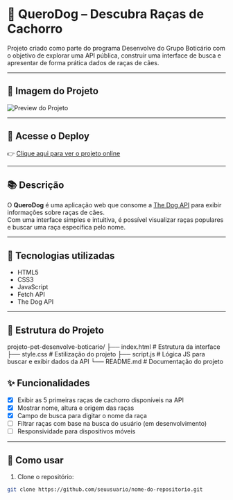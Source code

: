 # 🐶 QueroDog – Descubra Raças de Cachorro

Projeto criado como parte do programa Desenvolve do Grupo Boticário com o objetivo de explorar uma API pública, construir uma interface de busca e apresentar de forma prática dados de raças de cães.

---

## 📸 Imagem do Projeto

![Preview do Projeto](coloque-aqui-o-link-da-imagem)

---

## 🔗 Acesse o Deploy

👉 [Clique aqui para ver o projeto online](https://seulink.vercel.app)

---

## 📚 Descrição

O **QueroDog** é uma aplicação web que consome a [The Dog API](https://thedogapi.com/) para exibir informações sobre raças de cães.  
Com uma interface simples e intuitiva, é possível visualizar raças populares e buscar uma raça específica pelo nome.

---

## 🧰 Tecnologias utilizadas

- HTML5
- CSS3
- JavaScript
- Fetch API
- The Dog API

---

## 🧱 Estrutura do Projeto

 projeto-pet-desenvolve-boticario/
├── index.html # Estrutura da interface
├── style.css # Estilização do projeto
├── script.js # Lógica JS para buscar e exibir dados da API
└── README.md # Documentação do projeto

## ✨ Funcionalidades

- [x] Exibir as 5 primeiras raças de cachorro disponíveis na API
- [x] Mostrar nome, altura e origem das raças
- [x] Campo de busca para digitar o nome da raça
- [ ] Filtrar raças com base na busca do usuário (em desenvolvimento)
- [ ] Responsividade para dispositivos móveis

---

## 📄 Como usar

1. Clone o repositório:
```bash
git clone https://github.com/seuusuario/nome-do-repositorio.git